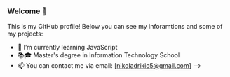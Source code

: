 ### Welcome 👋


This is my GitHub profile! Below you can see my inforamtions and some of my projects:

- 🔭 I’m currently learning JavaScript
- 📚🎓 Master's degree in Information Technology School
- 📫 You can contact me via email: [nikoladrikic5@gmail.com]
-->
